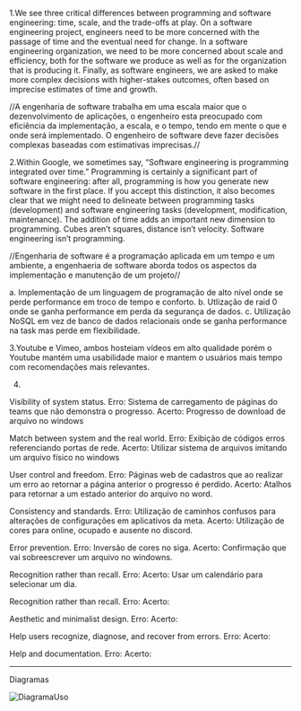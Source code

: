 1.We see three critical differences between programming and software engineering: time, scale, and the trade-offs at play. On a software engineering project, engineers need to be more concerned with the passage of time and the eventual need for change. In a software engineering organization, we need to be more concerned about scale and efficiency, both for the software we produce as well as for the organization that is producing it. Finally, as software engineers, we are asked to make more complex decisions with higher-stakes outcomes, often based on imprecise estimates of time and growth.

//A engenharia de software trabalha em uma escala maior que o dezenvolvimento de aplicações, o engenheiro esta preocupado com eficiência da implementação, a escala, e o tempo, tendo em mente o que e onde será implementado. O engenheiro de software deve fazer decisões complexas baseadas com estimativas imprecisas.//

2.Within Google, we sometimes say, “Software engineering is programming integrated over time.” Programming is certainly a significant part of software engineering: after all, programming is how you generate new software in the first place. If you accept this distinction, it also becomes clear that we might need to delineate between programming tasks (development) and software engineering tasks (development, modification, maintenance). The addition of time adds an important new dimension to programming. Cubes aren’t squares, distance isn’t velocity. Software engineering isn’t programming.

//Engenharia de software é a programação aplicada em um tempo e um ambiente, a engenhaeria de software aborda todos os aspectos da implementação e manutenção de um projeto//

a. Implementação de um linguagem de programação de alto nível onde se perde performance em troco de tempo e conforto.
b. Utlização de raid 0 onde se ganha performance em perda da segurança de dados.
c. Utilização NoSQL em vez de banco de dados relacionais onde se ganha performance na task mas perde em flexibilidade.

3.Youtube e Vimeo, ambos hosteiam vídeos em alto qualidade porém o Youtube mantém uma usabilidade maior e mantem o usuários mais tempo com recomendações mais relevantes.

4.
Visibility of system status.
Erro: Sistema de carregamento de páginas do teams que não demonstra o progresso.
Acerto: Progresso de download de arquivo no windows

Match between system and the real world.
Erro: Exibição de códigos erros referenciando portas de rede.
Acerto: Utilizar sistema de arquivos imitando um arquivo físico no windows

User control and freedom.
Erro: Páginas web de cadastros que ao realizar um erro ao retornar a página anterior o progresso é perdido.
Acerto: Atalhos para retornar a um estado anterior do arquivo no word.

Consistency and standards.
Erro: Utilização de caminhos confusos para alterações de configurações em aplicativos da meta.
Acerto: Utilização de cores para online, ocupado e ausente no discord.

Error prevention.
Erro: Inversão de cores no siga.
Acerto: Confirmação que vai sobreescrever um arquivo no windowns.

Recognition rather than recall.
Erro: 
Acerto: Usar um calendário para selecionar um dia.

Recognition rather than recall.
Erro: 
Acerto:

Aesthetic and minimalist design.
Erro: 
Acerto:

Help users recognize, diagnose, and recover from errors.
Erro: 
Acerto:

Help and documentation.
Erro: 
Acerto:

________________________________________________________________________________________________________________________________________
Diagramas



![DiagramaUso](https://github.com/SuieverSide/bertoti/assets/31674205/22d905c4-d00b-4197-be47-efaf47c11032)


